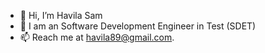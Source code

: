 - 👋 Hi, I’m Havila Sam
- 👀 I am an Software Development Engineer in Test (SDET)
- 📫 Reach me at havila89@gmail.com.

<!---
Havila Sam is a ✨ special ✨ repository because its `README.md` (this file) appears on your GitHub profile.
You can click the Preview link to take a look at your changes.
--->
